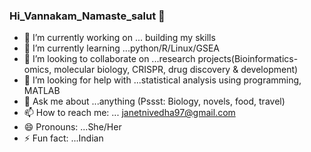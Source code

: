 ### Hi_Vannakam_Namaste_salut 👋

- 🔭 I’m currently working on ... building my skills
- 🌱 I’m currently learning ...python/R/Linux/GSEA
- 👯 I’m looking to collaborate on ...research projects(Bioinformatics-omics, molecular biology, CRISPR, drug discovery & development)
- 🤔 I’m looking for help with ...statistical analysis using programming, MATLAB
- 💬 Ask me about ...anything (Pssst: Biology, novels, food, travel)
- 📫 How to reach me: ... janetnivedha97@gmail.com
- 😄 Pronouns: ...She/Her
- ⚡ Fun fact: ...Indian

